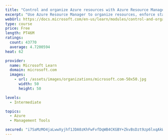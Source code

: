 ```yaml
---
title: "Control and organize Azure resources with Azure Resource Manager"
excerpt: "Use Azure Resource Manager to organize resources, enforce standards, and protect critical assets from deletion."
webUrl: https://docs.microsoft.com/en-us/learn/modules/control-and-organize-with-azure-resource-manager/
type: course
price: Free
length: PT46M
ratings:
  count: 43770
  average: 4.7200594
heat: 62

provider:
  name: Microsoft Learn
  domain: microsoft.com
  images:
    - url: /assets/images/organizations/microsoft.com-50x50.jpg
      width: 50
      height: 50

levels:
  - Intermediate

topics:
  - Azure
  - Management Tools

secured: "i7SaMzMO4jaLwwXyjhf1JDA0zKhFwFvfDqWB4CKGBY+ZkvBsDzt9zp6lxqAkWwGZELx/zzHjqkwrzGGU9OIorTa+WcEePIPXRr8smyCvKsp/VxMigq8M0gV82Y1pJMGlygJgT7Py+CpqjZexLIrK599XBw7ctvkKtgaIKN/33uiooTbcpwug/g4Gvr3mGqtC/9DNDzQb6Xxg/9Jbs6xj1HrFowiCpIxOww1tYOLU0DcZ8+shA8eHj//4JNAoNe5k7w1RcO32Jvp2BQlCZEu45K9GcSoit3ku//nypc2HM8rmV/XABY+elJ8dokLhWu5AVCSC43ISmzYKeOAZ3ZrncvkMflnKAHg1cn60iJRm+VM1GAjEF7yOrA0oJujNOzTzMYvrStZ3FC+00UG8JEqeaj049FPkWYFs0w/4ttbmoVQ4tKlGxG92WgQgS0ScEcQZ;mM8Uunc0UJZd3WR9XjnzIA=="
---
```


